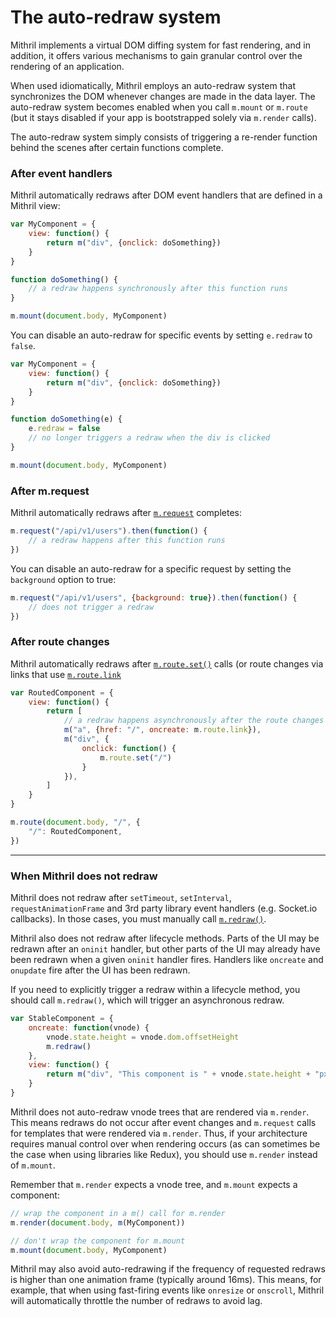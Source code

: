 # The auto-redraw system

Mithril implements a virtual DOM diffing system for fast rendering, and in addition, it offers various mechanisms to gain granular control over the rendering of an application.

When used idiomatically, Mithril employs an auto-redraw system that synchronizes the DOM whenever changes are made in the data layer. The auto-redraw system becomes enabled when you call `m.mount` or `m.route` (but it stays disabled if your app is bootstrapped solely via `m.render` calls).

The auto-redraw system simply consists of triggering a re-render function behind the scenes after certain functions complete.

### After event handlers

Mithril automatically redraws after DOM event handlers that are defined in a Mithril view:

```javascript
var MyComponent = {
	view: function() {
		return m("div", {onclick: doSomething})
	}
}

function doSomething() {
	// a redraw happens synchronously after this function runs
}

m.mount(document.body, MyComponent)
```

You can disable an auto-redraw for specific events by setting `e.redraw` to `false`.

```javascript
var MyComponent = {
	view: function() {
		return m("div", {onclick: doSomething})
	}
}

function doSomething(e) {
	e.redraw = false
	// no longer triggers a redraw when the div is clicked
}

m.mount(document.body, MyComponent)
```


### After m.request

Mithril automatically redraws after [`m.request`](request.md) completes:

```javascript
m.request("/api/v1/users").then(function() {
	// a redraw happens after this function runs
})
```

You can disable an auto-redraw for a specific request by setting the `background` option to true:

```javascript
m.request("/api/v1/users", {background: true}).then(function() {
	// does not trigger a redraw
})
```


### After route changes

Mithril automatically redraws after [`m.route.set()`](route.md#mrouteset) calls (or route changes via links that use [`m.route.link`](route.md#mroutelink)

```javascript
var RoutedComponent = {
	view: function() {
		return [
			// a redraw happens asynchronously after the route changes
			m("a", {href: "/", oncreate: m.route.link}),
			m("div", {
				onclick: function() {
					m.route.set("/")
				}
			}),
		]
	}
}

m.route(document.body, "/", {
	"/": RoutedComponent,
})
```

---

### When Mithril does not redraw

Mithril does not redraw after `setTimeout`, `setInterval`, `requestAnimationFrame` and 3rd party library event handlers (e.g. Socket.io callbacks). In those cases, you must manually call [`m.redraw()`](redraw.md).

Mithril also does not redraw after lifecycle methods. Parts of the UI may be redrawn after an `oninit` handler, but other parts of the UI may already have been redrawn when a given `oninit` handler fires. Handlers like `oncreate` and `onupdate` fire after the UI has been redrawn.

If you need to explicitly trigger a redraw within a lifecycle method, you should call `m.redraw()`, which will trigger an asynchronous redraw.

```javascript
var StableComponent = {
	oncreate: function(vnode) {
		vnode.state.height = vnode.dom.offsetHeight
		m.redraw()
	},
	view: function() {
		return m("div", "This component is " + vnode.state.height + "px tall")
	}
}
```

Mithril does not auto-redraw vnode trees that are rendered via `m.render`. This means redraws do not occur after event changes and `m.request` calls for templates that were rendered via `m.render`. Thus, if your architecture requires manual control over when rendering occurs (as can sometimes be the case when using libraries like Redux), you should use `m.render` instead of `m.mount`.

Remember that `m.render` expects a vnode tree, and `m.mount` expects a component:

```javascript
// wrap the component in a m() call for m.render
m.render(document.body, m(MyComponent))

// don't wrap the component for m.mount
m.mount(document.body, MyComponent)
```

Mithril may also avoid auto-redrawing if the frequency of requested redraws is higher than one animation frame (typically around 16ms). This means, for example, that when using fast-firing events like `onresize` or `onscroll`, Mithril will automatically throttle the number of redraws to avoid lag.
